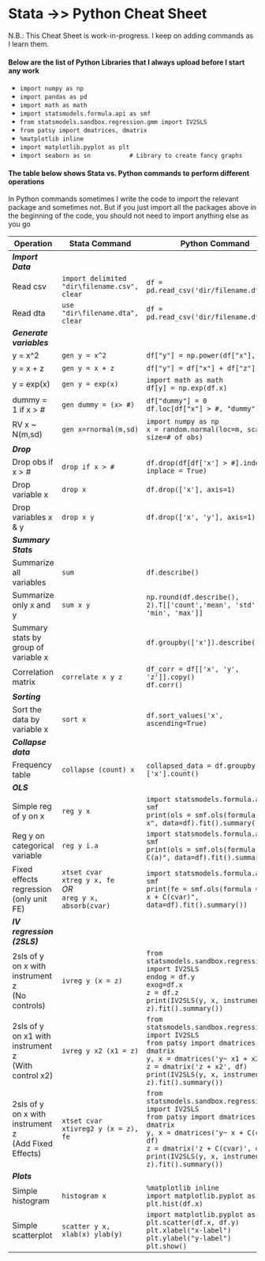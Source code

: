 # Stata ->> Python Cheat Sheet

N.B.: This Cheat Sheet is work-in-progress. I keep on adding commands as I learn them. 

#### Below are the list of Python Libraries that I always upload before I start any work
* `import numpy as np`
* `import pandas as pd`
* `import math as math`
* `import statsmodels.formula.api as smf`
* `from statsmodels.sandbox.regression.gmm import IV2SLS`
* `from patsy import dmatrices, dmatrix`
* `%matplotlib inline`
* `import matplotlib.pyplot as plt`
* `import seaborn as sn           # Library to create fancy graphs`

#### The table below shows Stata vs. Python commands to perform different operations
In Python commands sometimes I write the code to import the relevant package and sometimes not. But if you just import all the packages above in the beginning of the code, you should not need to import anything else as you go

| Operation           | Stata Command |  Python Command | 
| -------------       | ------------- | -------------   |
|_**Import Data**_    |               |                 |
| Read csv            | `import delimited "dir\filename.csv", clear` |  `df = pd.read_csv('dir/filename.dta')`  |
| Read dta            | `use "dir\filename.dta", clear`              |  `df = pd.read_csv('dir/filename.dta')`  |
| _**Generate variables**_ |          |                 |		
| y = x^2             | `gen y = x^2 ` |  `df["y"] = np.power(df["x"], 2)` |
| y = x + z           | `gen y = x + z` | `df["y"] = df["x"] + df["z"]`  |
| y = exp(x)	      | `gen y = exp(x)` | `import math as math`<br>`df[y] = np.exp(df.x)` |
| dummy = 1 if x > #  | `gen dummy = (x> #)`  |  `df["dummy"] = 0` <br> `df.loc[df["x"] > #, "dummy"] = 1`  |
| RV x ~ N(m,sd)      | `gen x=rnormal(m,sd)`  |  `import numpy as np`<br> `x = random.normal(loc=m, scale=sd, size=# of obs)`
|_**Drop**_           |               |                  |
| Drop obs if x > #   |	`drop if x > #` | `df.drop(df[df['x'] > #].index, inplace = True)` |
| Drop variable x     | `drop x`        | `df.drop(['x'], axis=1)`   |
| Drop variables x & y  | `drop x y`        | `df.drop(['x', 'y'], axis=1)`   |
|_**Summary Stats**_  |              |                |
|Summarize all variables | `sum`    |  `df.describe()`  |  
| Summarize only x and y | `sum x y` | `np.round(df.describe(), 2).T[['count','mean', 'std', 'min', 'max']]`
|Summary stats by group of variable x |     |  `df.groupby(['x']).describe()` |
|Correlation matrix |  `correlate x y z` | `df_corr = df[['x', 'y', 'z']].copy()`<br>`df.corr()` |
|_**Sorting**_  |               |                 |		
| Sort the data by variable x | `sort x` | `df.sort_values('x', ascending=True)` |
|_**Collapse data**_  |               |                 |		
| Frequency table     |	`collapse (count) x` | `collapsed_data = df.groupby('x')['x'].count()` |
| _**OLS**_           |               |                 |
| Simple reg of y on x | `reg y x`	| `import statsmodels.formula.api as smf`<br> `print(ols = smf.ols(formula = "y ~ x", data=df).fit().summary())` |
| Reg y on categorical variable | `reg y i.a`	| `import statsmodels.formula.api as smf`<br> `print(ols = smf.ols(formula = "y ~ C(a)", data=df).fit().summary())` |
|Fixed effects regression<br>(only unit FE)  |	`xtset cvar`<br>`xtreg y x, fe`<br>*OR*<br>`areg y x, absorb(cvar)` | `import statsmodels.formula.api as smf`<br> `print(fe = smf.ols(formula = "y ~ x + C(cvar)", data=df).fit().summary())` |  
| _**IV regression (2SLS)**_           |               |                 |
2sls of y on x with instrument z<br>(No controls) |  `ivreg y (x = z)` | `from statsmodels.sandbox.regression.gmm import IV2SLS`<br>`endog = df.y`<br>`exog=df.x`<br>`z = df.z`<br>`print(IV2SLS(y, x, instrument = z).fit().summary())` |
2sls of y on x1 with instrument z<br>(With control x2) |  `ivreg y x2 (x1 = z)` | `from statsmodels.sandbox.regression.gmm import IV2SLS`<br>`from patsy import dmatrices, dmatrix`<br>`y, x = dmatrices('y~ x1 + x2', df)`<br>`z = dmatrix('z + x2', df)`<br>`print(IV2SLS(y, x, instrument = z).fit().summary())` |
2sls of y on x with instrument z<br>(Add Fixed Effects) | `xtset cvar`<br>`xtivreg2 y (x = z), fe` | `from statsmodels.sandbox.regression.gmm import IV2SLS`<br>`from patsy import dmatrices, dmatrix`<br>`y, x = dmatrices('y~ x + C(cvar)', df)`<br>`z = dmatrix('z + C(cvar)', df)`<br>`print(IV2SLS(y, x, instrument = z).fit().summary())` |
| _**Plots**_           |               |                 |
| Simple histogram            |  `histogram x`   | `%matplotlib inline`<br>`import matplotlib.pyplot as plt`<br>`plt.hist(df.x)` |
| Simple scatterplot         | `scatter y x, xlab(x) ylab(y)` | `import matplotlib.pyplot as plt`<br>`plt.scatter(df.x, df.y)`<br>`plt.xlabel("x-label")`<br> `plt.ylabel("y-label")`<br> `plt.show()` |

